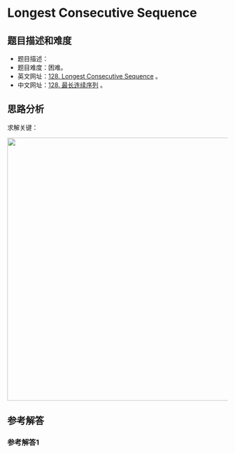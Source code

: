 # Longest Consecutive Sequence

## 题目描述和难度
+ 题目描述：
+ 题目难度：困难。
+ 英文网址：[128. Longest Consecutive Sequence](https://leetcode.com/problems/longest-consecutive-sequence/description/)  。
+ 中文网址：[128. 最长连续序列](https://leetcode-cn.com/problems/longest-consecutive-sequence/description/)  。
## 思路分析
求解关键：

<img src="https://liweiwei1419.github.io/images/leetcode-solution/" width="600">

## 参考解答
### 参考解答1

```java

```
